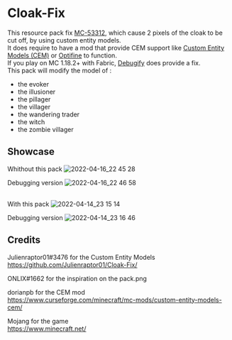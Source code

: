 # Cloak-Fix

This resource pack fix [MC-53312](https://bugs.mojang.com/browse/MC-53312), which cause 2 pixels of the cloak to be cut off, by using custom entity models.
<br/>It does require to have a mod that provide CEM support like [Custom Entity Models (CEM)](https://www.curseforge.com/minecraft/mc-mods/custom-entity-models-cem) or [Optifine](https://optifine.net/home) to function.
<br/>If you play on MC 1.18.2+ with Fabric, [Debugify](https://www.curseforge.com/minecraft/mc-mods/debugify) does provide a fix.
<br/>This pack will modify the model of :
- the evoker
- the illusioner
- the pillager
- the villager
- the wandering trader
- the witch
- the zombie villager

## Showcase

Whithout this pack
![2022-04-16_22 45 28](https://user-images.githubusercontent.com/49841713/163690890-a8fd5df7-87de-41a3-a7b1-310eae274876.png)

Debugging version
![2022-04-16_22 46 58](https://user-images.githubusercontent.com/49841713/163690896-d91247f9-fd2d-4400-bede-7f991bfcf55a.png)

<br/>With this pack
![2022-04-14_23 15 14](https://user-images.githubusercontent.com/49841713/163690909-db6c78a9-b67f-4e11-ae14-38402a713b3d.png)

Debugging version
![2022-04-14_23 16 46](https://user-images.githubusercontent.com/49841713/163690920-dba436df-dc46-49e9-8334-b3dc23806fe7.png)

## Credits

Julienraptor01#3476 for the Custom Entity Models
<br/>https://github.com/Julienraptor01/Cloak-Fix/

ONLIX#1662 for the inspiration on the pack.png

dorianpb for the CEM mod
<br/>https://www.curseforge.com/minecraft/mc-mods/custom-entity-models-cem/

Mojang for the game
<br/>https://www.minecraft.net/
